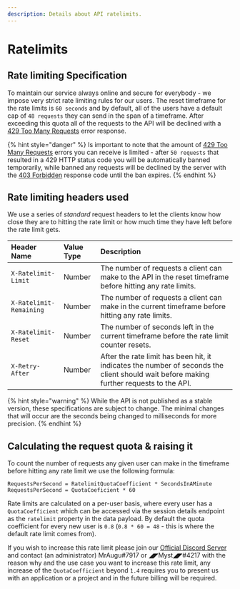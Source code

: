 ```yaml
---
description: Details about API ratelimits.
---
```


# Ratelimits

## Rate limiting Specification

To maintain our service always online and secure for everybody - we impose very strict rate limiting rules for our users. The reset timeframe for the rate limits is `60 seconds` and by default, all of the users have a default cap of `48 requests` they can send in the span of a timeframe. After exceeding this quota all of the requests to the API will be declined with a [429 Too Many Requests](https://developer.mozilla.org/en-US/docs/Web/HTTP/Status/429) error response.

{% hint style="danger" %}
Is important to note that the amount of [429 Too Many Requests](https://developer.mozilla.org/en-US/docs/Web/HTTP/Status/429) errors you can receive is limited - after `50 requests` that resulted in a 429 HTTP status code you will be automatically banned temporarily, while banned any requests will be declined by the server with the [403 Forbidden](https://developer.mozilla.org/en-US/docs/Web/HTTP/Status/403) response code until the ban expires. 
{% endhint %}

## Rate limiting headers used

We use a series of _standard_ request headers to let the clients know how close they are to hitting the rate limit or how much time they have left before the rate limit gets.

| Header Name | Value Type | Description |
| :--- | :--- | :--- |
| `X-Ratelimit-Limit` | Number | The number of requests a client can make to the API in the reset timeframe before hitting any rate limits. |
| `X-Ratelimit-Remaining`                      | Number | The number of requests a client can make in the current timeframe before hitting any rate limits. |
| `X-Ratelimit-Reset`  | Number | The number of seconds left in the current timeframe before the rate limit counter resets.  |
| `X-Retry-After` | Number | After the rate limit has been hit, it indicates the number of seconds the client should wait before making further requests to the API. |

{% hint style="warning" %}
While the API is not published as a stable version, these specifications are subject to change. The minimal changes that will occur are the seconds being changed to milliseconds for more precision. 
{% endhint %}

## Calculating the request quota & raising it

To count the number of requests any given user can make in the timeframe before hitting any rate limit we use the following formula:

```text
RequestsPerSecond = RatelimitQuotaCoefficient * SecondsInAMinute
RequestsPerSecond = QuotaCoeficient * 60
```

Rate limits are calculated on a per-user basis, where every user has a `QuotaCoefficient` which can be accessed via the session details endpoint as the  `ratelimit`  property in the data payload. By default the quota coefficient for every new user is `0.8` \(`0.8 * 60 = 48` - this is where the default rate limit comes from\).

If you wish to increase this rate limit please join our [Official Discord Server](https://discord.gg/rk7cVyk) and contact \(an administrator\) MrAugu\#7917 or ◢◤Myst◢◤\#4217 with the reason why and the use case you want to increase this rate limit, any increase of the `QuotaCoefficient` beyond `1.4` requires you to present us with an application or a project and in the future billing will be required.

